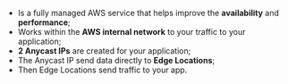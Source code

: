 - Is a fully managed AWS service that helps improve the **availability** and **performance**;
- Works within the **AWS internal network** to your traffic to your application;
- **2 Anycast IPs** are created for your application;
- The Anycast IP send data directly to **Edge Locations**;
- Then Edge Locations send traffic to your app.
